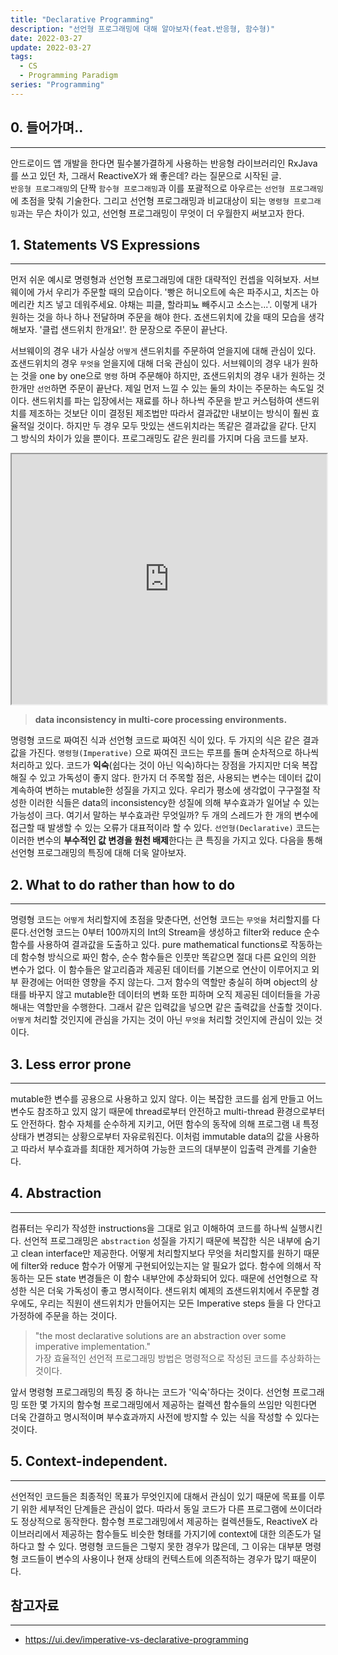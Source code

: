 ```yaml
---
title: "Declarative Programming"
description: "선언형 프로그래밍에 대해 알아보자(feat.반응형, 함수형)"
date: 2022-03-27
update: 2022-03-27
tags:
  - CS
  - Programming Paradigm
series: "Programming"
---
```


## 0. 들어가며..

---

안드로이드 앱 개발을 한다면 필수불가결하게 사용하는 반응형 라이브러리인 RxJava를 쓰고 있던 차, 그래서 ReactiveX가 왜 좋은데? 라는 질문으로 시작된 글. <br>
`반응형 프로그래밍`의 단짝 `함수형 프로그래밍`과 이를 포괄적으로 아우르는 `선언형 프로그래밍`에 초점을 맞춰 기술한다. 그리고 선언형 프로그래밍과 비교대상이 되는 `명령형 프로그래밍`과는 무슨 차이가 있고, 선언형 프로그래밍이 무엇이 더 우월한지 써보고자 한다.

## 1. Statements VS Expressions

---

먼저 쉬운 예시로 명령형과 선언형 프로그래밍에 대한 대략적인 컨셉을 익혀보자. 서브웨이에 가서 우리가 주문할 때의 모습이다.
'빵은 허니오트에 속은 파주시고, 치즈는 아메리칸 치즈 넣고 데워주세요. 야채는 피클, 할라피뇨 빼주시고 소스는...'. 이렇게 내가 원하는 것을 하나 하나 전달하며 주문을 해야 한다. 죠샌드위치에 갔을 때의 모습을 생각해보자. '클럽 샌드위치 한개요!'. 한 문장으로 주문이 끝난다.

서브웨이의 경우 내가 사실상 `어떻게` 샌드위치를 주문하여 얻을지에 대해 관심이 있다. 죠샌드위치의 경우 `무엇을` 얻을지에 대해 더욱 관심이 있다. 서브웨이의 경우 내가 원하는 것을 one by one으로 `명령` 하며 주문해야 하지만, 죠샌드위치의 경우 내가 원하는 것 한개만 `선언`하면 주문이 끝난다. 제일 먼저 느낄 수 있는 둘의 차이는 주문하는 속도일 것이다. 샌드위치를 파는 입장에서는 재료를 하나 하나씩 주문을 받고 커스텀하여 샌드위치를 제조하는 것보단 이미 결정된 제조법만 따라서 결과값만 내보이는 방식이 훨씬 효율적일 것이다.
하지만 두 경우 모두 맛있는 샌드위치라는 똑같은 결과값을 같다. 단지 그 방식의 차이가 있을 뿐이다. 프로그래밍도 같은 원리를 가지며 다음 코드를 보자.

<iframe src="https://pl.kotl.in/z3At5JeV7?theme=darcula" width="100%" height="400"></iframe>

> **data inconsistency in multi-core processing environments.**

명령형 코드로 짜여진 식과 선언형 코드로 짜여진 식이 있다. 두 가지의 식은 같은 결과값을 가진다. `명령형(Imperative)` 으로 짜여진 코드는 루프를 돌며 순차적으로 하나씩 처리하고 있다. 코드가 **익숙**(쉽다는 것이 아닌 익숙)하다는 장점을 가지지만 더욱 복잡해질 수 있고 가독성이 좋지 않다. 한가지 더 주목할 점은, 사용되는 변수는 데이터 값이 계속하여 변하는 mutable한 성질을 가지고 있다. 우리가 평소에 생각없이 구구절절 작성한 이러한 식들은 data의 inconsistency한 성질에 의해 부수효과가 일어날 수 있는 가능성이 크다. 여기서 말하는 부수효과란 무엇일까?
두 개의 스레드가 한 개의 변수에 접근할 때 발생할 수 있는 오류가 대표적이라 할 수 있다. `선언형(Declarative)` 코드는 이러한 변수의 **부수적인 값 변경을 원천 배제**한다는 큰 특징을 가지고 있다. 다음을 통해 선언형 프로그래밍의 특징에 대해 더욱 알아보자.

## 2. What to do rather than how to do

---

명령형 코드는 `어떻게` 처리할지에 초점을 맞춘다면, 선언형 코드는 `무엇을` 처리할지를 다룬다.선언형 코드는 0부터 100까지의 Int의 Stream을 생성하고 filter와 reduce 순수함수를 사용하여 결과값을 도출하고 있다. pure mathematical functions로 작동하는데 함수형 방식으로 짜인 함수, 순수 함수들은 인풋만 똑같으면 절대 다른 요인의 의한 변수가 없다. 이 함수들은 알고리즘과 제공된 데이터를 기본으로 연산이 이루어지고 외부 환경에는 어떠한 영향을 주지 않는다. 그저 함수의 역할만 충실히 하며 object의 상태를 바꾸지 않고 mutable한 데이터의 변화 또한 피하며 오직 제공된 데이터들을 가공해내는 역할만을 수행한다. 그래서 같은 입력값을 넣으면 같은 출력값을 산출할 것이다. `어떻게` 처리할 것인지에 관심을 가지는 것이 아닌 `무엇을` 처리할 것인지에 관심이 있는 것이다.

## 3. Less error prone

---

mutable한 변수를 공용으로 사용하고 있지 않다. 이는 복잡한 코드를 쉽게 만들고 어느 변수도 참조하고 있지 않기 때문에 thread로부터 안전하고 multi-thread 환경으로부터도 안전하다. 함수 자체를 순수하게 지키고, 어떤 함수의 동작에 의해 프로그램 내 특정 상태가 변경되는 상황으로부터 자유로워진다. 이처럼 immutable data의 값을 사용하고 따라서 부수효과를 최대한 제거하여 가능한 코드의 대부분이 입출력 관계를 기술한다.

## 4. Abstraction

---

컴퓨터는 우리가 작성한 instructions을 그대로 읽고 이해하여 코드를 하나씩 실행시킨다. 선언적 프로그래밍은 `abstraction` 성질을 가지기 때문에 복잡한 식은 내부에 숨기고 clean interface만 제공한다. 어떻게 처리할지보다 무엇을 처리할지를 원하기 때문에 filter와 reduce 함수가 어떻게 구현되어있는지는 알 필요가 없다. 함수에 의해서 작동하는 모든 state 변경들은 이 함수 내부안에 추상화되어 있다. 때문에 선언형으로 작성한 식은 더욱 가독성이 좋고 명시적이다.
샌드위치 예제의 죠샌드위치에서 주문할 경우에도, 우리는 직원이 샌드위치가 만들어지는 모든 Imperative steps 들을 다 안다고 가정하에 주문을 하는 것이다.

> "the most declarative solutions are an abstraction over some imperative implementation." <br>
> 가장 효율적인 선언적 프로그래밍 방법은 명령적으로 작성된 코드를 추상화하는 것이다.

앞서 명령형 프로그래밍의 특징 중 하나는 코드가 '익숙'하다는 것이다. 선언형 프로그래밍 또한 몇 가지의 함수형 프로그래밍에서 제공하는 컬렉션 함수들의 쓰임만 익힌다면 더욱 간결하고 명시적이며 부수효과까지 사전에 방지할 수 있는 식을 작성할 수 있다는 것이다.

## 5. Context-independent.

---

선언적인 코드들은 최종적인 목표가 무엇인지에 대해서 관심이 있기 때문에 목표를 이루기 위한 세부적인 단계들은 관심이 없다. 따라서 동일 코드가 다른 프로그램에 쓰이더라도 정상적으로 동작한다. 함수형 프로그래밍에서 제공하는 컬렉션들도, ReactiveX 라이브러리에서 제공하는 함수들도 비슷한 형태를 가지기에 context에 대한 의존도가 덜 하다고 할 수 있다. 명령형 코드들은 그렇지 못한 경우가 많은데, 그 이유는 대부분 명령형 코드들이 변수의 사용이나 현재 상태의 컨텍스트에 의존적하는 경우가 많기 때문이다.

## 참고자료

---

- https://ui.dev/imperative-vs-declarative-programming
